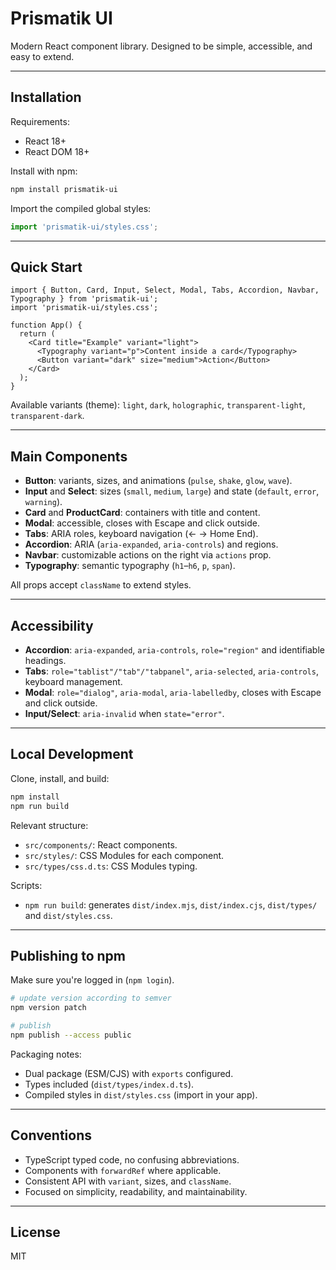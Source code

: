 # Prismatik UI

Modern React component library. Designed to be simple, accessible, and easy to extend.

---

## Installation

Requirements:

- React 18+
- React DOM 18+

Install with npm:

```bash
npm install prismatik-ui
```

Import the compiled global styles:

```ts
import 'prismatik-ui/styles.css';
```

---

## Quick Start

```tsx
import { Button, Card, Input, Select, Modal, Tabs, Accordion, Navbar, Typography } from 'prismatik-ui';
import 'prismatik-ui/styles.css';

function App() {
  return (
    <Card title="Example" variant="light">
      <Typography variant="p">Content inside a card</Typography>
      <Button variant="dark" size="medium">Action</Button>
    </Card>
  );
}
```

Available variants (theme): `light`, `dark`, `holographic`, `transparent-light`, `transparent-dark`.

---

## Main Components

- **Button**: variants, sizes, and animations (`pulse`, `shake`, `glow`, `wave`).
- **Input** and **Select**: sizes (`small`, `medium`, `large`) and state (`default`, `error`, `warning`).
- **Card** and **ProductCard**: containers with title and content.
- **Modal**: accessible, closes with Escape and click outside.
- **Tabs**: ARIA roles, keyboard navigation (← → Home End).
- **Accordion**: ARIA (`aria-expanded`, `aria-controls`) and regions.
- **Navbar**: customizable actions on the right via `actions` prop.
- **Typography**: semantic typography (`h1`–`h6`, `p`, `span`).

All props accept `className` to extend styles.

---

## Accessibility

- **Accordion**: `aria-expanded`, `aria-controls`, `role="region"` and identifiable headings.
- **Tabs**: `role="tablist"/"tab"/"tabpanel"`, `aria-selected`, `aria-controls`, keyboard management.
- **Modal**: `role="dialog"`, `aria-modal`, `aria-labelledby`, closes with Escape and click outside.
- **Input/Select**: `aria-invalid` when `state="error"`.

---

## Local Development

Clone, install, and build:

```bash
npm install
npm run build
```

Relevant structure:

- `src/components/`: React components.
- `src/styles/`: CSS Modules for each component.
- `src/types/css.d.ts`: CSS Modules typing.

Scripts:

- `npm run build`: generates `dist/index.mjs`, `dist/index.cjs`, `dist/types/` and `dist/styles.css`.

---

## Publishing to npm

Make sure you're logged in (`npm login`).

```bash
# update version according to semver
npm version patch

# publish
npm publish --access public
```

Packaging notes:

- Dual package (ESM/CJS) with `exports` configured.
- Types included (`dist/types/index.d.ts`).
- Compiled styles in `dist/styles.css` (import in your app).

---

## Conventions

- TypeScript typed code, no confusing abbreviations.
- Components with `forwardRef` where applicable.
- Consistent API with `variant`, sizes, and `className`.
- Focused on simplicity, readability, and maintainability.

---

## License

MIT
